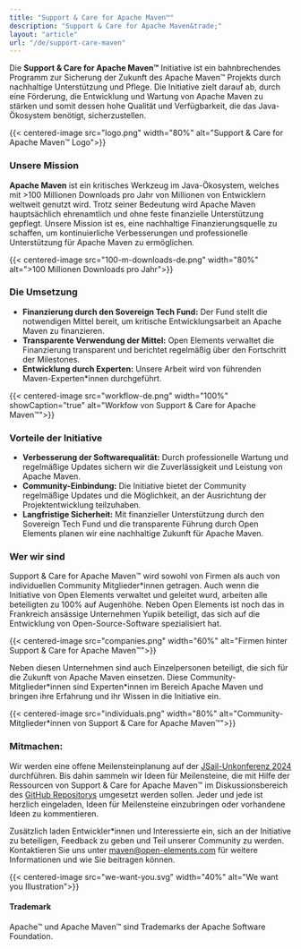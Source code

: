 ```yaml
---
title: "Support & Care for Apache Maven™"
description: "Support & Care for Apache Maven&trade;"
layout: "article"
url: "/de/support-care-maven"
---
```

Die **Support & Care for Apache Maven&trade;** Initiative ist ein bahnbrechendes Programm zur Sicherung der Zukunft des Apache Maven&trade; Projekts durch nachhaltige Unterstützung und Pflege.
Die Initiative zielt darauf ab, durch eine Förderung, die Entwicklung und Wartung von Apache Maven zu stärken und somit dessen hohe Qualität und Verfügbarkeit, die das Java-Ökosystem benötigt, sicherzustellen.

{{< centered-image src="logo.png" width="80%" alt="Support & Care for Apache Maven&trade; Logo">}}

### Unsere Mission

**Apache Maven** ist ein kritisches Werkzeug im Java-Ökosystem, welches mit >100 Millionen Downloads pro Jahr von Millionen von Entwicklern weltweit genutzt wird.
Trotz seiner Bedeutung wird Apache Maven hauptsächlich ehrenamtlich und ohne feste finanzielle Unterstützung gepflegt.
Unsere Mission ist es, eine nachhaltige Finanzierungsquelle zu schaffen, um kontinuierliche Verbesserungen und professionelle Unterstützung für Apache Maven zu ermöglichen.

{{< centered-image src="100-m-downloads-de.png" width="80%" alt=">100 Millionen Downloads pro Jahr">}}

### Die Umsetzung

- **Finanzierung durch den Sovereign Tech Fund:** Der Fund stellt die notwendigen Mittel bereit, um kritische Entwicklungsarbeit an Apache Maven zu finanzieren.
- **Transparente Verwendung der Mittel:** Open Elements verwaltet die Finanzierung transparent und berichtet regelmäßig über den Fortschritt der Milestones.
- **Entwicklung durch Experten:** Unsere Arbeit wird von führenden Maven-Experten*innen durchgeführt.


{{< centered-image src="workflow-de.png" width="100%" showCaption="true" alt="Workfow von Support & Care for Apache Maven&trade;">}}

### Vorteile der Initiative

- **Verbesserung der Softwarequalität:** Durch professionelle Wartung und regelmäßige Updates sichern wir die Zuverlässigkeit und Leistung von Apache Maven.
- **Community-Einbindung:** Die Initiative bietet der Community regelmäßige Updates und die Möglichkeit, an der Ausrichtung der Projektentwicklung teilzuhaben.
- **Langfristige Sicherheit:** Mit finanzieller Unterstützung durch den Sovereign Tech Fund und die transparente Führung durch Open Elements planen wir eine nachhaltige Zukunft für Apache Maven.

### Wer wir sind

Support & Care for Apache Maven&trade; wird sowohl von Firmen als auch von individuellen Community Mitglieder\*innen getragen.
Auch wenn die Initiative von Open Elements verwaltet und geleitet wurd, arbeiten alle beteiligten zu 100% auf Augenhöhe.
Neben Open Elements ist noch das in Frankreich ansässige Unternehmen Yupiik beteiligt, das sich auf die Entwicklung von Open-Source-Software spezialisiert hat.

{{< centered-image src="companies.png" width="60%" alt="Firmen hinter Support & Care for Apache Maven&trade;">}}

Neben diesen Unternehmen sind auch Einzelpersonen beteiligt, die sich für die Zukunft von Apache Maven einsetzen.
Diese Community-Mitglieder\*innen sind Experten\*innen im Bereich Apache Maven und bringen ihre Erfahrung und ihr Wissen in die Initiative ein.

{{< centered-image src="individuals.png" width="80%" alt="Community-Mitglieder*innen von Support & Care for Apache Maven&trade;">}}

### Mitmachen:

Wir werden eine offene Meilensteinplanung auf der [JSail-Unkonferenz 2024](https://jsail.ijug.eu/) durchführen.
Bis dahin sammeln wir Ideen für Meilensteine, die mit Hilfe der Ressourcen von Support & Care for Apache Maven™
im Diskussionsbereich des [GitHub Repositorys](https://github.com/OpenElements/maven-support-care) umgesetzt werden sollen.
Jeder und jede ist herzlich eingeladen, Ideen für Meilensteine einzubringen oder vorhandene Ideen zu kommentieren.

Zusätzlich laden Entwickler\*innen und Interessierte ein, sich an der Initiative zu beteiligen,
Feedback zu geben und Teil unserer Community zu werden. Kontaktieren Sie uns unter [maven@open-elements.com](mailto:maven@open-elements.com)
für weitere Informationen und wie Sie beitragen können.

{{< centered-image src="we-want-you.svg" width="40%" alt="We want you Illustration">}}

#### Trademark

Apache&trade; und Apache Maven&trade; sind Trademarks der Apache Software Foundation.
